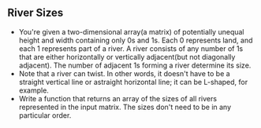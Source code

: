 ## River Sizes

- You're given a two-dimensional array(a matrix) of potentially unequal height and width containing only 0s and 1s. Each 0 represents land, and each 1 represents part of a river. A river consists of any number of 1s that are either horizontally or vertically adjacent(but not diagonally adjacent). The number of adjacent 1s forming a river determine its size.
- Note that a river can twist. In other words, it doesn't have to be a straight vertical line or astraight horizontal line; it can be L-shaped, for example.
- Write a function that returns an array of the sizes of all rivers represented in the input matrix. The sizes don't need to be in any particular order.